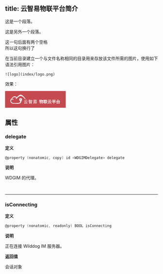title: 云智易物联平台简介
---

这是一个段落。

这是另外一个段落。

这一句后面有两个空格  
所以这句换行了

在当前目录建立一个与文件名称相同的目录用来存放该文件所需的图片，使用如下语法引用图片：

```
![logo](index/logo.png)
```

效果：

![logo](index/logo.png)

## 属性

### delegate

**定义**

```objectivec
@property (nonatomic, copy) id <WDGIMDelegate> delegate
```

**说明**

WDGIM 的代理。

</br>

------

### isConnecting

**定义**

```objectivec
@property (nonatomic, readonly) BOOL isConnecting
```

**说明**

正在连接 Wilddog IM 服务器。

**返回值**

会话对象
